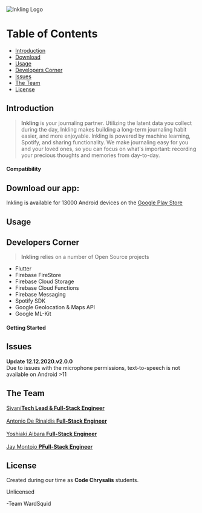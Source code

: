 ![Inkling Logo](https://play-lh.googleusercontent.com/O5Uqnykvh6B9fBBTp9rksd4zWiDja_p_LWyfr1pCKiFMm-yja3KKC7bk9rmVO4p2lw=s180-rw)





# Table of Contents
  * [Introduction](#Introduction)
  * [Download](#Download)
  * [Usage](#Usage)
  * [Developers Corner](#Developers_Corner)
  * [Issues](#Issues)
  * [The Team](#The_Team)
  * [License](#License)

## Introduction

><b>Inkling</b> is your journaling partner. Utilizing the latent data you collect during the day, Inkling makes building a long-term journaling habit easier, and more enjoyable. Inkling is powered by machine learning, Spotify, and sharing functionality. We make journaling easy for you and your loved ones, so you can focus on what's important: recording your precious thoughts and memories from day-to-day.
#### Compatibility

## Download our app:

Inkling is available for 13000 Android devices on the [Google Play Store](https://play.google.com/store/apps/details?id=com.wardsquid.inkling)

## Usage


## Developers Corner

><b>Inkling</b> relies on a number of Open Source projects 

* Flutter
* Firebase FireStore
* Firebase Cloud Storage
* Firebase Cloud Functions
* Firebase Messaging
* Spotify SDK
* Google Geolocation & Maps API
* Google ML-Kit


#### Getting Started


## Issues

<b>Update 12.12.2020.v2.0.0</b>
<br>
 Due to issues with the microphone permissions, text-to-speech is not available on Android >11
## The Team

<a href= "https://github.com/heysivani" >Sivani<b>Tech Lead & Full-Stack Engineer</b></a>
<br>
<br>
<a href= "https://github.com/dius00">Antonio De Rinaldis <b>Full-Stack Engineer</b></a>
<br>
<br>
<a href= "https://github.com/Yoshi106">Yoshiaki Aibara <b>Full-Stack Engineer</b></a>
<br>
<br>
<a href="https://github.com/Jaymontojo">Jay Montojo <b>PFull-Stack Engineer</b></a>


## License

Created during our time as <b>Code Chrysalis</b> students.

Unlicensed

-Team WardSquid

